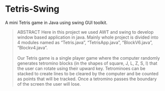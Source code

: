 # Tetris-Swing
A mini Tetris game in Java using swing GUI toolkit. 
>ABSTRACT
>Here in this project we used AWT and swing to develop window based application in java. Mainly whole project is divided into 4 modules named as “Tetris.java”, “TetrisApp.java”, “BlockV6.java”, “Blockv4.java”.
<br> </br>
Our Tetris game is a single player game where the computer randomly generates tetromino blocks (in the shapes of square, J, L, Z, S, I) that the user can rotate using their upward key. Tetrominoes can be stacked to create lines to be cleared by the computer and be counted as points that will be tracked. Once a tetromino passes the boundary of the screen the user will lose.
